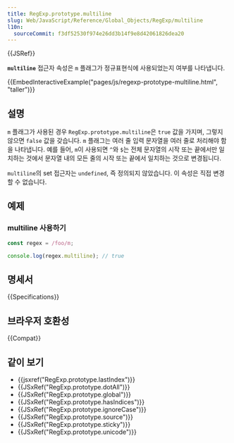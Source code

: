 ```yaml
---
title: RegExp.prototype.multiline
slug: Web/JavaScript/Reference/Global_Objects/RegExp/multiline
l10n:
  sourceCommit: f3df52530f974e26dd3b14f9e8d42061826dea20
---
```


{{JSRef}}

**`multiline`** 접근자 속성은 `m` 플래그가 정규표현식에 사용되었는지 여부를 나타냅니다.

{{EmbedInteractiveExample("pages/js/regexp-prototype-multiline.html", "taller")}}

## 설명

`m` 플래그가 사용된 경우 `RegExp.prototype.multiline`은 `true` 값을 가지며,
그렇지 않으면 `false` 값을 갖습니다. `m` 플래그는 여러 줄 입력 문자열을 여러 줄로 처리해야 함을 나타냅니다.
예를 들어, `m`이 사용되면 `^`와 `$`는 전체 문자열의 시작 또는 끝에서만 일치하는 것에서
문자열 내의 모든 줄의 시작 또는 끝에서 일치하는 것으로 변경됩니다.

`multiline`의 set 접근자는 `undefined`, 즉 정의되지 않았습니다. 이 속성은 직접 변경할 수 없습니다.

## 예제

### multiline 사용하기

```js
const regex = /foo/m;

console.log(regex.multiline); // true
```

## 명세서

{{Specifications}}

## 브라우저 호환성

{{Compat}}

## 같이 보기

- {{jsxref("RegExp.prototype.lastIndex")}}
- {{JSxRef("RegExp.prototype.dotAll")}}
- {{JSxRef("RegExp.prototype.global")}}
- {{JSxRef("RegExp.prototype.hasIndices")}}
- {{JSxRef("RegExp.prototype.ignoreCase")}}
- {{JSxRef("RegExp.prototype.source")}}
- {{JSxRef("RegExp.prototype.sticky")}}
- {{JSxRef("RegExp.prototype.unicode")}}
